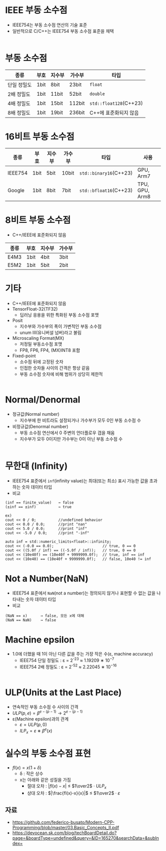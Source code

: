 # IEEE 부동 소수점
- IEEE754는 부동 소수점 연산의 기술 표준
- 일반적으로 C/C++는 IEEE754 부동 소수점 표준을 채택
<br></br>
# 부동 소수점
|종류|부호|지수부|가수부|타입|
|---|---|---|---|---|
|단일 정밀도|1bit|8bit|23bit|`float`|
|2배 정밀도|1bit|11bit|52bit|`double`|
|4배 정밀도|1bit|15bit|112bit|`std::float128`(C++23)|
|8배 정밀도|1bit|19bit|236bit|C++에 표준화되지 않음|
# 16비트 부동 소수점
|종류|부호|지수부|가수부|타입|사용|
|---|---|---|---|---|---|
|IEEE754|1bit|5bit|10bit|`std::binary16`(C++23)|GPU, Arm7|
|Google|1bit|8bit|7bit|`std::bfloat16`(C++23)|TPU, GPU, Arm8|
# 8비트 부동 소수점
- C++/IEEE에 표준화되지 않음

|종류|부호|지수부|가수부|
|---|---|---|---|
|E4M3|1bit|4bit|3bit|
|E5M2|1bit|5bit|2bit|
# 기타
- C++/IEEE에 표준화되지 않음
- TensorFloat-32(TF32)
    - 딥러닝 응용을 위한 특화된 부동 소수점 포맷
- Posit
    - 지수부와 가수부의 폭이 가변적인 부동 소수점
    - unum III(유니버설 넘버)라고 불림
- Microscaling Format(MX)
    - 저정밀 부동소수점 포맷
    -  FP8, FP6, FP4, (MX)INT8 포함
- Fixed-point
    - 소수점 뒤에 고정된 숫자
    - 인접한 숫자들 사이의 간격은 항상 같음
    - 부동 소수점 숫자에 비해 범위가 상당히 제한적
<br></br>
# Normal/Denormal
- 정규값(Normal number)
    - 지수부에 한 비트라도 설정되거나 가수부가 모두 0인 부동 소수점 수
- 비정규값(Denormal number)
    - 부동 소수점 연산에서 0 주변의 언더플로우 갭을 채움
    - 지수부가 모두 0이지만 가수부는 0이 아닌 부동 소수점 수
<br></br>
# 무한대 (Infinity)
- IEEE754 표준에서 `inf`(infinity value)는 최대(또는 최소) 표시 가능한 값을 초과하는 숫자 데이터 타입
- 비교
```
(inf == finite_value)   → false
(±inf == ±inf)          → true

ex)
cout << 0 / 0;          //undefined behavior
cout << 0.0 / 0.0;      //print "nan"
cout << 5.0 / 0.0;      //print "inf"
cout << -5.0 / 0.0;     //print "-inf"

auto inf = std::numeric_limits<float>::infinity;
cout << (-0.0 == 0.0);                      // true, 0 == 0
cout << ((5.0f / inf) == ((-5.0f / inf));   // true, 0 == 0
cout << (10e40f) == (10e40f + 9999999.0f);  // true, inf == inf
cout << (10e40) == (10e40f + 9999999.0f);   // false, 10e40 != inf
```
# Not a Number(NaN)
- IEEE754 표준에서 `NaN`(not a number)는 정의되지 않거나 표현할 수 없는 값을 나타내는 숫자 데이터 타입
- 비교
```
(NaN == x)      → false, 모든 x에 대해
(NaN == NaN)    → false
```
# Machine epsilon
- 1.0에 더했을 때 1이 아닌 다른 값을 주는 가장 작은 수(ε, machine accuracy)
    - IEEE754 단일 정밀도 : ε = 2<sup>-23</sup> ≈ 1.19209 ∗ 10<sup>−7</sup>
    - IEEE754 2배 정밀도 : ε = 2<sup>-52</sup> ≈ 2.22045 ∗ 10<sup>−16</sup>
<br></br>
# ULP(Units at the Last Place)
- 연속적인 부동 소수점 수 사이의 간격
- $ULP(p,e)=β^{e−(p−1)} → 2^{e−(p−1)}$
- ε(Machine epsilon)과의 관계
    - $ε=ULP(p,0)$
    - $ILP_x=ε∗β^e(x)$
# 실수의 부동 소수점 표현
- $fl(x)=x(1 + δ)$
    - δ : 작은 상수
    - x는 아래와 같은 성질을 가짐
        - 절대 오차 : $|fl(x) − x|$ $≤$ $1\over2$ · $ULP_x$
        - 상대 오차 : $|\frac{fl(x)-x}{x}|$ $≤$ $1\over2$ · $ε$
## 자료
- https://github.com/federico-busato/Modern-CPP-Programming/blob/master/03.Basic_Concepts_II.pdf
- https://devocean.sk.com/blog/techBoardDetail.do?page=&boardType=undefined&query=&ID=165270&searchData=&subIndex=

